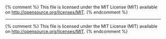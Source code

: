 {% comment %}
This file is licensed under the MIT License (MIT) available on
http://opensource.org/licenses/MIT.
{% endcomment %}

---

{% comment %}
This file is licensed under the MIT License (MIT) available on
http://opensource.org/licenses/MIT.
{% endcomment %}

